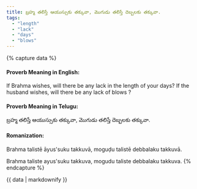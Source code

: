 ```yaml
---
title: బ్రహ్మ తలిస్తే ఆయుస్సుకు తక్కువా, మొగుడు తలిస్తే దెబ్బలకు తక్కువా.
tags:
  - "length"
  - "lack"
  - "days"
  - "blows"
---
```


{% capture data %}
#### Proverb Meaning in English:
If Brahma wishes, will there be any lack in the length of your days? If the husband wishes, will there be any lack of blows ?

#### Proverb Meaning in Telugu:
బ్రహ్మ తలిస్తే ఆయుస్సుకు తక్కువా, మొగుడు తలిస్తే దెబ్బలకు తక్కువా.

#### Romanization:
Brahma talistē āyus'suku takkuvā, moguḍu talistē debbalaku takkuvā.

Brahma taliste ayus'suku takkuva, mogudu taliste debbalaku takkuva.
{% endcapture %}

{{ data | markdownify }}


